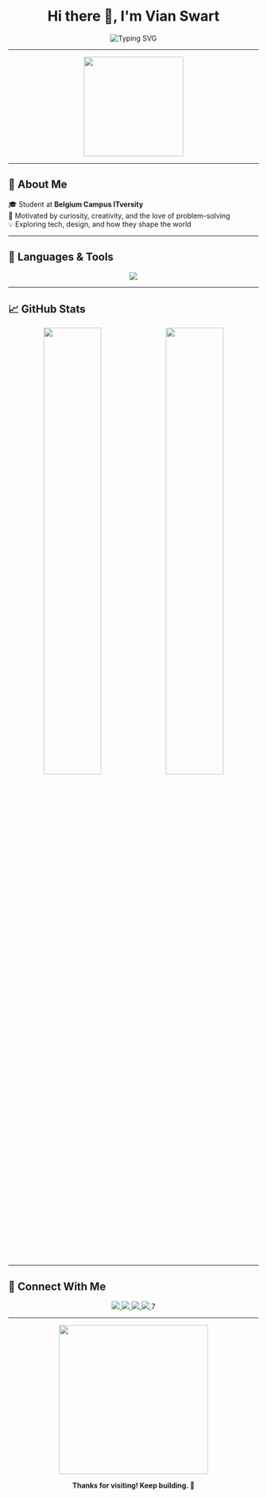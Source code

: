 <!-- PROFILE README FOR: Vian Swart -->

<h1 align="center">Hi there 👋, I'm Vian Swart</h1>

<p align="center">
  <img src="https://readme-typing-svg.herokuapp.com?font=Fira+Code&duration=3000&pause=1000&color=00F787&center=true&vCenter=true&width=435&lines=Tech+Explorer+%F0%9F%94%A5;Always+learning+new+things...;Building+with+code+%E2%9A%99%EF%B8%8F;Sharing+the+journey+%F0%9F%91%8D" alt="Typing SVG">
</p>

---

<div align="center">
  <img src="https://media.giphy.com/media/du3J3cXyzhj75IOgvA/giphy.gif" width="200" />
</div>

---

## 🧠 About Me

🎓 Student at **Belgium Campus ITversity**  
🎯 Motivated by curiosity, creativity, and the love of problem-solving  
💡 Exploring tech, design, and how they shape the world  

---

## 🧰 Languages & Tools

<p align="center">
  <img src="https://skillicons.dev/icons?i=html,css,js,python,git,github,vscode" />
</p>

---

## 📈 GitHub Stats

<p align="center">
  <img src="https://github-readme-stats.vercel.app/api?username=Vian-Swart&show_icons=true&theme=radical" width="48%">
  <img src="https://github-readme-streak-stats.herokuapp.com?user=Vian-Swart&theme=radical&hide_border=false" width="48%">
</p>

---

## 🔗 Connect With Me

<p align="center">
  <a href="mailto:swartvian@gmail.com">
    <img src="https://img.shields.io/badge/Gmail-D14836?style=for-the-badge&logo=gmail&logoColor=white" />
  </a>
  <a href="www.linkedin.com/in/vian-swart-52439136a">
    <img src="https://img.shields.io/badge/LinkedIn-0077B5?style=for-the-badge&logo=linkedin&logoColor=white" />
  </a>
   <a href="https://www.instagram.com/vian4491/profilecard/?igsh=NXUzbHF2dXBoOGk1">
    <img src="https://img.shields.io/badge/Instagram-E4405F?style=for-the-badge&logo=instagram&logoColor=white" />
  </a>
  <a href="https://www.facebook.com/share/1GxyVr9fVc/">
    <img src="https://img.shields.io/badge/Facebook-1877F2?style=for-the-badge&logo=facebook&logoColor=white" />
  </a>7
</p>

---

<p align="center">
  <img src="https://media.giphy.com/media/l0HlSNOxJB956qwfK/giphy.gif" width="300" />
</p>

<p align="center">
  <b>Thanks for visiting! Keep building. 🚀</b>
</p>

